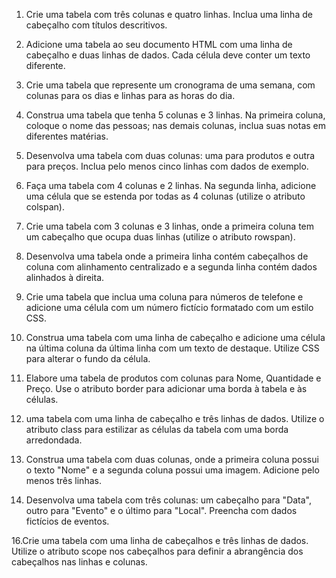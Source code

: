 1. Crie uma tabela com três colunas e quatro linhas.
Inclua uma linha de cabeçalho com títulos descritivos.

2. Adicione uma tabela ao seu documento HTML com uma linha de cabeçalho e duas linhas de dados. Cada célula deve conter um texto diferente.

3. Crie uma tabela que represente um cronograma de uma semana, com colunas para os dias e linhas para as horas do dia.

4. Construa uma tabela que tenha 5 colunas e 3 linhas. Na primeira coluna, coloque o nome das pessoas; nas demais colunas, inclua suas notas em diferentes matérias.

5. Desenvolva uma tabela com duas colunas: uma para produtos e outra para preços. Inclua pelo menos cinco linhas com dados de exemplo.

6. Faça uma tabela com 4 colunas e 2 linhas. Na segunda linha, adicione uma célula que se estenda por todas as 4 colunas (utilize o atributo colspan).

7. Crie uma tabela com 3 colunas e 3 linhas, onde a primeira coluna tem um cabeçalho que ocupa duas linhas (utilize o atributo rowspan).

8. Desenvolva uma tabela onde a primeira linha contém cabeçalhos de coluna com alinhamento centralizado e a segunda linha contém dados alinhados à direita.

10. Crie uma tabela que inclua uma coluna para números de telefone e adicione uma célula com um número fictício formatado com um estilo CSS.

11. Construa uma tabela com uma linha de cabeçalho e adicione uma célula na última coluna da última linha com um texto de destaque. Utilize CSS para alterar o fundo da célula.

12. Elabore uma tabela de produtos com colunas para Nome, Quantidade e Preço. Use o atributo border para adicionar uma borda à tabela e às células.

13. uma tabela com uma linha de cabeçalho e três linhas de dados. Utilize o atributo class para estilizar as células da tabela com uma borda arredondada.

14. Construa uma tabela com duas colunas, onde a primeira coluna possui o texto "Nome" e a segunda coluna possui uma imagem. Adicione pelo menos três linhas.

15. Desenvolva uma tabela com três colunas: um cabeçalho para "Data", outro para "Evento" e o último para "Local". Preencha com dados fictícios de eventos.

16.Crie uma tabela com uma linha de cabeçalhos e três linhas de dados. Utilize o atributo scope nos cabeçalhos para definir a abrangência dos cabeçalhos nas linhas e colunas.
